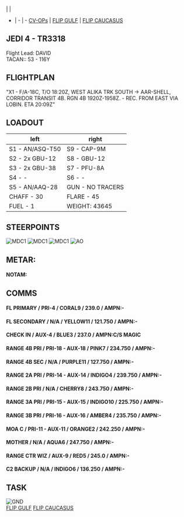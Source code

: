  |  | 
- | - | -
[CV-OPs](/CVOPS/cvops.md) | [FLIP GULF](https://www.dropbox.com/s/sp91zf63rx0esao/FLIP_GULFR2_EC1.pdf?dl=0) | [FLIP CAUCASUS](https://www.dropbox.com/s/ppiqy9ba7i8h8op/FLIP_CAUR_EC1.pdf?dl=0)

## JEDI 4 - TR3318

Flight Lead: DAVID  
TACAN:: 53 - 116Y  

## FLIGHTPLAN
"X1 - F/A-18C, T/O 18:20Z, WEST ALIKA
TRK SOUTH -> AAR-SHELL, CORRIDOR TRANSIT 4B.
RGN 4B 1920Z-1958Z. - REC. FROM EAST VIA LOBIN. ETA 20:09Z"

## LOADOUT

left | right
----- | -----
S1 - AN/ASQ-T50 | S9 - CAP-9M
S2 - 2x GBU-12 | S8 - GBU-12
S3 - 2x GBU-38 | S7 - PFU-8A
S4 - - | S6 - -
S5 - AN/AAQ-28 | GUN - NO TRACERS
CHAFF - 30 | FLARE - 45
FUEL - 1 | WEIGHT: 43645



## STEERPOINTS


![MDC1](MDC10.PNG)
![MDC1](MDC20.PNG)
![MDC1](MDC30.PNG)
![AO](E10.PNG)

## METAR: 

#### NOTAM: 



## COMMS
#### FL PRIMARY / PRI-4 / CORAL9 / 239.0 / AMPN:-
#### FL SECONDARY / N/A / YELLOW11 / 121.750 / AMPN:-
#### CHECK IN / AUX-4 / BLUE3 / 237.0 / AMPN:C/S MAGIC
#### RANGE 4B PRI / PRI-18 - AUX-18 / PINK7 / 234.750 / AMPN:-
#### RANGE 4B SEC / N/A / PURPLE11 / 127.750 / AMPN:-
#### RANGE 2A PRI / PRI-14 - AUX-14 / INDIGO4 / 239.750 / AMPN:-
#### RANGE 2B PRI / N/A / CHERRY8 / 243.750 / AMPN:-
#### RANGE 3A PRI / PRI-15 - AUX-15 / INDIGO10 / 225.750 / AMPN:-
#### RANGE 3B PRI / PRI-16 - AUX-16 / AMBER4 / 235.750 / AMPN:-
#### MOA C / PRI-11 - AUX-11 / ORANGE2 / 242.250 / AMPN:-
#### MOTHER / N/A / AQUA6 / 247.750 / AMPN:-
#### RANGE CTR WIZ / AUX-9 / RED5 / 245.0 / AMPN:-
#### C2 BACKUP / N/A / INDIGO6 / 136.250 / AMPN:-


## TASK


![GND](/FLIPS/OMAM_GND.png)  
[FLIP GULF](https://www.dropbox.com/s/sp91zf63rx0esao/FLIP_GULFR2_EC1.pdf?dl=0)
[FLIP CAUCASUS](https://www.dropbox.com/s/ppiqy9ba7i8h8op/FLIP_CAUR_EC1.pdf?dl=0)

